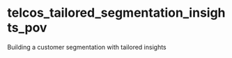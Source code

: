 # telcos_tailored_segmentation_insights_pov
Building a customer segmentation with tailored insights
